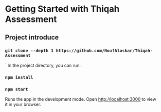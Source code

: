 
# Getting Started with Thiqah Assessment

## Project introduce

### `git clone --depth 1 https://github.com/NoufAlaskar/Thiqah-Assessment`
`
In the project directory, you can run:

### `npm install` 

### `npm start`

Runs the app in the development mode.
Open [http://localhost:3000](http://localhost:3000) to view it in your browser.


